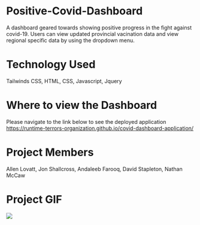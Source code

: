 # Positive-Covid-Dashboard
A dashboard geared towards showing positive progress in the fight against covid-19. Users can view updated provincial vacination data and view regional specific data by using the dropdown menu. 

# Technology Used
Tailwinds CSS,
HTML,
CSS,
Javascript,
Jquery

# Where to view the Dashboard
Please navigate to the link below to see the deployed application
https://runtime-terrors-organization.github.io/covid-dashboard-application/

# Project Members
Allen Lovatt, 
Jon Shallcross, 
Andaleeb Farooq, 
David Stapleton, 
Nathan McCaw

# Project GIF

![](./assets/images/Covid_Dashboard2_GIF.gif)
